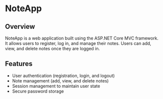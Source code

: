 # NoteApp

## Overview

NoteApp is a web application built using the ASP.NET Core MVC framework. It allows users to register, log in, and manage their notes. Users can add, view, and delete notes once they are logged in.

## Features

- User authentication (registration, login, and logout)
- Note management (add, view, and delete notes)
- Session management to maintain user state
- Secure password storage
